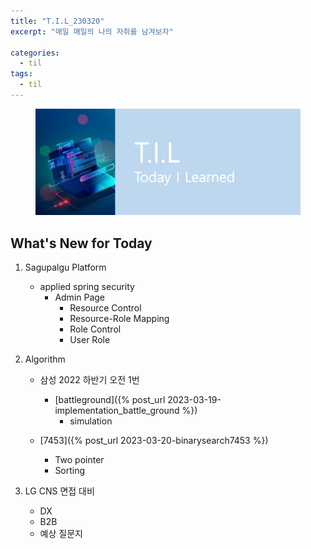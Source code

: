 ```yaml
---
title: "T.I.L_230320"
excerpt: "매일 매일의 나의 자취를 남겨보자"

categories:
  - til
tags:
  - til
---
```

<figure>
    <img src="/assets/images/til_image.png">
</figure>

## What's New for  Today   

1. Sagupalgu Platform
    - applied spring security
        - Admin Page
            - Resource Control
            - Resource-Role Mapping
            - Role Control
            - User Role

2. Algorithm
    - 삼성 2022 하반기 오전 1번
        - [battleground]({% post_url 2023-03-19-implementation_battle_ground %})
            - simulation

    - [7453]({% post_url 2023-03-20-binarysearch7453 %})
        - Two pointer
        - Sorting

3. LG CNS 면접 대비
    - DX
    - B2B
    - 예상 질문지
        







        